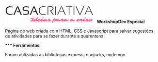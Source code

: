 <img src="logo.png">
<strong>WorkshopDev Especial</strong><br>

Página de web criada com HTML, CSS e Javascript para salvar sugestões de atividades para se fazer durante a quarentena.<br>

<strong>*** Ferramentas</strong><br>

Foram utilizadas as bibliotecas express, nunjucks, nodemon.
